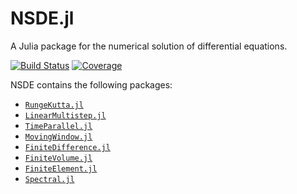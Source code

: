 # NSDE.jl

A Julia package for the numerical solution of differential equations.

[![Build Status](https://img.shields.io/github/workflow/status/antonuccig/NSDE.jl/CI)](https://github.com/antonuccig/NSDE.jl/actions) [![Coverage](https://img.shields.io/codecov/c/github/antonuccig/NSDE.jl?label=coverage)](https://codecov.io/gh/antonuccig/NSDE.jl)

NSDE contains the following packages:
- [`RungeKutta.jl`](https://github.com/antonuccig/RungeKutta.jl)
- [`LinearMultistep.jl`](https://github.com/antonuccig/LinearMultistep.jl)
- [`TimeParallel.jl`](https://github.com/antonuccig/TimeParallel.jl)
- [`MovingWindow.jl`](https://github.com/antonuccig/MovingWindow.jl)
- [`FiniteDifference.jl`](https://github.com/antonuccig/FiniteDifference.jl)
- [`FiniteVolume.jl`](https://github.com/antonuccig/FiniteVolume.jl)
- [`FiniteElement.jl`](https://github.com/antonuccig/FiniteElement.jl)
- [`Spectral.jl`](https://github.com/antonuccig/Spectral.jl)
